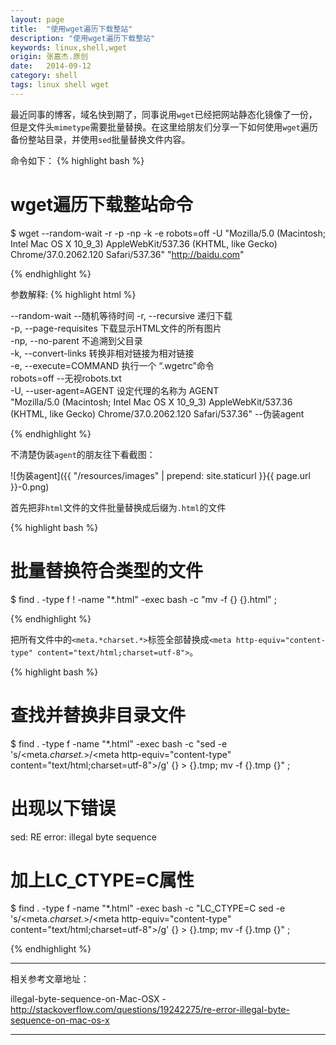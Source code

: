 ```yaml
---
layout: page
title:  "使用wget遍历下载整站"
description: "使用wget遍历下载整站"
keywords: linux,shell,wget
origin: 张嘉杰.原创
date:   2014-09-12
category: shell
tags: linux shell wget
---
```

最近同事的博客，域名快到期了，同事说用`wget`已经把网站静态化镜像了一份，但是文件头`mimetype`需要批量替换。在这里给朋友们分享一下如何使用`wget`遍历备份整站目录，并使用`sed`批量替换文件内容。
<!--more-->

命令如下：
{% highlight bash %}

# wget遍历下载整站命令
$ wget --random-wait -r -p -np -k -e robots=off -U "Mozilla/5.0 (Macintosh; Intel Mac OS X 10_9_3) AppleWebKit/537.36 (KHTML, like Gecko) Chrome/37.0.2062.120 Safari/537.36" "http://baidu.com"

{% endhighlight %}

参数解释:
{% highlight html %}

--random-wait	--随机等待时间
-r,		--recursive 递归下载  
-p,		--page-requisites 下载显示HTML文件的所有图片  
-np,		--no-parent 不追溯到父目录  
-k,		--convert-links 转换非相对链接为相对链接  
-e,		--execute=COMMAND 执行一个 “.wgetrc”命令  
robots=off	--无视robots.txt  
-U,		--user-agent=AGENT 设定代理的名称为 AGENT  
"Mozilla/5.0 (Macintosh; Intel Mac OS X 10_9_3) AppleWebKit/537.36 (KHTML, like Gecko) Chrome/37.0.2062.120 Safari/537.36"  --伪装agent

{% endhighlight %}

不清楚伪装`agent`的朋友往下看截图：  

![伪装agent]({{ "/resources/images" | prepend: site.staticurl }}{{ page.url }}-0.png)  


首先把非`html`文件的文件批量替换成后缀为`.html`的文件

{% highlight bash %}

# 批量替换符合类型的文件
$ find . -type f ! -name "*.html" -exec bash -c "mv -f {} {}.html" \;

{% endhighlight %}

把所有文件中的`<meta.*charset.*>`标签全部替换成`<meta http-equiv="content-type" content="text/html;charset=utf-8">`。  

{% highlight bash %}

# 查找并替换非目录文件
$ find . -type f -name "*.html" -exec bash -c "sed -e 's/<meta.*charset.*>/<meta http-equiv=\"content-type\" content=\"text\/html;charset=utf-8\">/g' {} > {}.tmp; mv -f {}.tmp {}" \;

# 出现以下错误
sed: RE error: illegal byte sequence

# 加上LC_CTYPE=C属性
$ find . -type f -name "*.html" -exec bash -c "LC_CTYPE=C sed -e 's/<meta.*charset.*>/<meta http-equiv=\"content-type\" content=\"text\/html;charset=utf-8\">/g' {} > {}.tmp; mv -f {}.tmp {}" \;

{% endhighlight %}

-----------------------

相关参考文章地址：

illegal-byte-sequence-on-Mac-OSX - <http://stackoverflow.com/questions/19242275/re-error-illegal-byte-sequence-on-mac-os-x>

-----------------------
